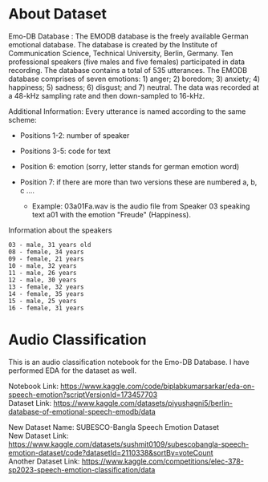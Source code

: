 # About Dataset
Emo-DB Database : 
The EMODB database is the freely available German emotional database. The database is created by the Institute of Communication Science, Technical University, Berlin, Germany. Ten professional speakers (five males and five females) participated in data recording. The database contains a total of 535 utterances. The EMODB database comprises of seven emotions: 1) anger; 2) boredom; 3) anxiety; 4) happiness; 5) sadness; 6) disgust; and 7) neutral. The data was recorded at a 48-kHz sampling rate and then down-sampled to 16-kHz.

Additional Information:
Every utterance is named according to the same scheme:

- Positions 1-2: number of speaker
- Positions 3-5: code for text
- Position 6: emotion (sorry, letter stands for german emotion word)
- Position 7: if there are more than two versions these are numbered a, b, c ....

    - Example: 03a01Fa.wav is the audio file from Speaker 03 speaking text a01 with the emotion "Freude" (Happiness).

Information about the speakers
```shell
03 - male, 31 years old
08 - female, 34 years
09 - female, 21 years
10 - male, 32 years
11 - male, 26 years
12 - male, 30 years
13 - female, 32 years
14 - female, 35 years
15 - male, 25 years
16 - female, 31 years
```

# Audio Classification
This is an audio classification notebook for the Emo-DB Database. I have performed EDA for the dataset as well.

Notebook Link: https://www.kaggle.com/code/biplabkumarsarkar/eda-on-speech-emotion?scriptVersionId=173457703 <br>
Dataset Link: https://www.kaggle.com/datasets/piyushagni5/berlin-database-of-emotional-speech-emodb/data


New Dataset Name: SUBESCO-Bangla Speech Emotion Dataset <br>
New Dataset Link: https://www.kaggle.com/datasets/sushmit0109/subescobangla-speech-emotion-dataset/code?datasetId=2110338&sortBy=voteCount <br>
Another Dataset Link: https://www.kaggle.com/competitions/elec-378-sp2023-speech-emotion-classification/data